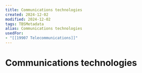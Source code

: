 ```yaml
---
title: Communications technologies
created: 2024-12-02
modified: 2024-12-02
tags: TBSMetadata
alias: Communications technologies
usedFor:
- "[[19907 Telecommunications]]"
---
```

# Communications technologies
